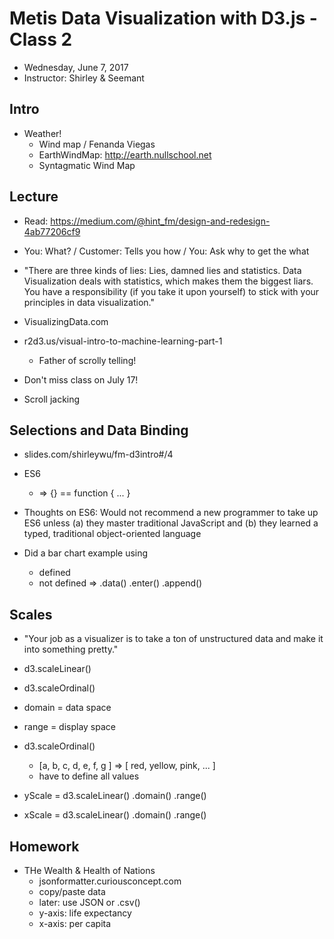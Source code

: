 # Metis Data Visualization with D3.js - Class 2

- Wednesday, June 7, 2017
- Instructor: Shirley & Seemant

## Intro

- Weather!
	- Wind map / Fenanda Viegas
	- EarthWindMap: http://earth.nullschool.net
	- Syntagmatic Wind Map

## Lecture

- Read: https://medium.com/@hint_fm/design-and-redesign-4ab77206cf9
- You: What? / Customer: Tells you how / You: Ask why to get the what
- "There are three kinds of lies: Lies, damned lies and statistics. Data Visualization deals with statistics, which makes them the biggest liars. You have a responsibility (if you take it upon yourself) to stick with your principles in data visualization."

- VisualizingData.com
- r2d3.us/visual-intro-to-machine-learning-part-1
	- Father of scrolly telling!
- Don't miss class on July 17!
- Scroll jacking 

## Selections and Data Binding
- slides.com/shirleywu/fm-d3intro#/4
- ES6
	- => {} == function { ... }
- Thoughts on ES6: Would not recommend a new programmer to take up ES6 unless (a) they master traditional JavaScript and (b) they learned a typed, traditional object-oriented language

- Did a bar chart example using
	- <rect /> defined
	- <rect /> not defined => .data() .enter() .append()

## Scales

- "Your job as a visualizer is to take a ton of unstructured data and make it into something pretty."

- d3.scaleLinear()
- d3.scaleOrdinal()
- domain = data space
- range = display space

- d3.scaleOrdinal()
	- [a, b, c, d, e, f, g ] => [ red, yellow, pink, ... ]
	- have to define all values

- yScale = d3.scaleLinear()
	.domain()
	.range()

- xScale = d3.scaleLinear()
	.domain()
	.range()

## Homework

- THe Wealth & Health of Nations
	- jsonformatter.curiousconcept.com
	- copy/paste data
	- later: use JSON or .csv()
	- y-axis: life expectancy
	- x-axis: per capita